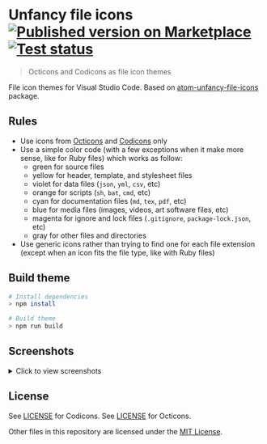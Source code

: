 # Unfancy file icons [![Published version on Marketplace][badge]][marketplace] [![Test status][gabadge]][ga]

> Octicons and Codicons as file icon themes

File icon themes for Visual Studio Code. Based on [atom-unfancy-file-icons][atom-extension] package.

## Rules

-   Use icons from [Octicons][octicons] and [Codicons][codicons] only
-   Use a simple color code (with a few exceptions when it make more sense,
    like for Ruby files) which works as follow:
    -   green for source files
    -   yellow for header, template, and stylesheet files
    -   violet for data files (`json`, `yml`, `csv`, etc)
    -   orange for scripts (`sh`, `bat`, `cmd`, etc)
    -   cyan for documentation files (`md`, `tex`, `pdf`, etc)
    -   blue for media files (images, videos, art software files, etc)
    -   magenta for ignore and lock files (`.gitignore`, `package-lock.json`, etc)
    -   gray for other files and directories
-   Use generic icons rather than trying to find one for each file extension
    (except when an icon fits the file type, like with Ruby files)

## Build theme

```sh
# Install dependencies
> npm install

# Build theme
> npm run build
```

## Screenshots

<details>
  <summary>Click to view screenshots</summary>

![Screenshot][octicons-dark]\
 _Theme: Dark (Visual Studio), Icon theme: Unfancy file icons (Octicons)_

![Screenshot][octicons-light]\
 _Theme: Light (Visual Studio), Icon theme: Unfancy file icons (Octicons)_

![Screenshot][codicons-dark]\
 _Theme: Dark (Visual Studio), Icon theme: Unfancy file icons (Codicons)_

![Screenshot][codicons-light]\
 _Theme: Light (Visual Studio), Icon theme: Unfancy file icons (Codicons)_

</details>

## License

See [LICENSE][codicons-license] for Codicons. See [LICENSE][octicons-license] for Octicons.

Other files in this repository are licensed under the [MIT License](./LICENSE.md).

[octicons]: https://octicons.github.com/
[codicons]: https://microsoft.github.io/vscode-codicons/dist/codicon.html
[atom-extension]: https://github.com/abe33/atom-unfancy-file-icons
[octicons-dark]: https://raw.githubusercontent.com/alexesprit/vscode-unfancy-file-icons/master/media/screenshot-octicons-dark.png
[octicons-light]: https://raw.githubusercontent.com/alexesprit/vscode-unfancy-file-icons/master/media/screenshot-octicons-light.png
[codicons-dark]: https://raw.githubusercontent.com/alexesprit/vscode-unfancy-file-icons/master/media/screenshot-codicons-dark.png
[codicons-light]: https://raw.githubusercontent.com/alexesprit/vscode-unfancy-file-icons/master/media/screenshot-codicons-light.png
[badge]: https://img.shields.io/visual-studio-marketplace/v/alexesprit.vscode-unfancy-file-icons?logo=visual-studio-code&logoColor=white
[marketplace]: https://marketplace.visualstudio.com/items?itemName=alexesprit.vscode-unfancy-file-icons
[ga]: https://github.com/alexesprit/vscode-unfancy-file-icons/actions/
[gabadge]: https://img.shields.io/github/workflow/status/alexesprit/vscode-unfancy-file-icons/Test?label=test&logo=github&logoColor=white
[codicons-license]: https://github.com/microsoft/vscode-codicons/blob/master/LICENSE
[octicons-license]: https://github.com/primer/octicons/blob/master/LICENSE
